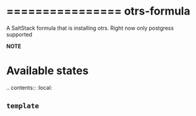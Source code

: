 ================
otrs-formula
================

A SaltStack formula that is installing otrs.
Right now only postgress supported


**NOTE**


Available states
================

.. contents::
    :local:

``template``
------------

